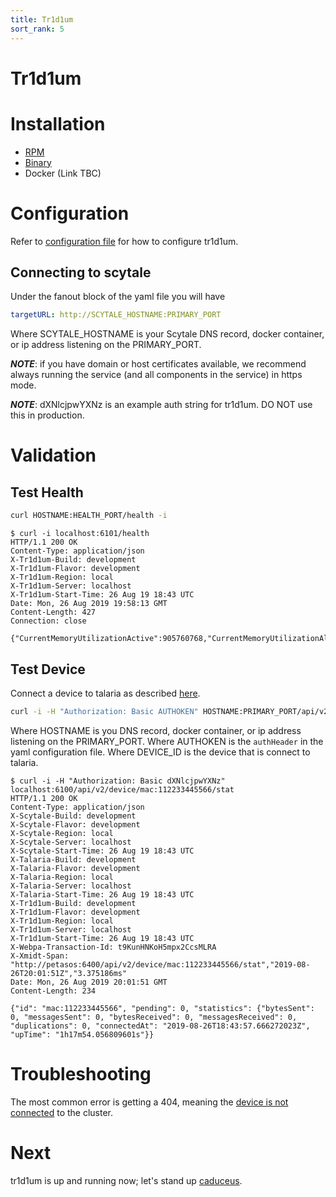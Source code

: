 ```yaml
---
title: Tr1d1um
sort_rank: 5
---
```


# Tr1d1um

# Installation
-   [RPM](https://xmidt.io/download/#tr1d1um)
-   [Binary](https://xmidt.io/download/#tr1d1um)
-   Docker (Link TBC)

# Configuration
Refer to [configuration file](https://github.com/xmidt-org/tr1d1um/blob/master/tr1d1um.yaml)
for how to configure tr1d1um.

## Connecting to scytale
Under the fanout block of the yaml file you will have

```yaml
targetURL: http://SCYTALE_HOSTNAME:PRIMARY_PORT
```
Where SCYTALE_HOSTNAME is your Scytale DNS record, docker container, or ip address listening on the
PRIMARY_PORT.

_**NOTE**_: if you have domain or host certificates available, we recommend
always running the service (and all components in the service) in https mode.

_**NOTE**_: dXNlcjpwYXNz is an example auth string for tr1d1um. DO NOT use
this in production.

# Validation
## Test Health
```bash
curl HOSTNAME:HEALTH_PORT/health -i
```


```
$ curl -i localhost:6101/health
HTTP/1.1 200 OK
Content-Type: application/json
X-Tr1d1um-Build: development
X-Tr1d1um-Flavor: development
X-Tr1d1um-Region: local
X-Tr1d1um-Server: localhost
X-Tr1d1um-Start-Time: 26 Aug 19 18:43 UTC
Date: Mon, 26 Aug 2019 19:58:13 GMT
Content-Length: 427
Connection: close

{"CurrentMemoryUtilizationActive":905760768,"CurrentMemoryUtilizationAlloc":3218168,"CurrentMemoryUtilizationHeapSys":66289664,"MaxMemoryUtilizationActive":946307072,"MaxMemoryUtilizationAlloc":3881600,"MaxMemoryUtilizationHeapSys":66322432,"PayloadsOverHundred":0,"PayloadsOverTenThousand":0,"PayloadsOverThousand":0,"PayloadsOverZero":0,"TotalRequestsDenied":0,"TotalRequestsReceived":0,"TotalRequestsSuccessfullyServiced":0}
```

## Test Device
Connect a device to talaria as described [here](/docs/operating/getting_started/talaria/#test-device-connection).

```bash
curl -i -H "Authorization: Basic AUTHOKEN" HOSTNAME:PRIMARY_PORT/api/v2/device/DEVICE_ID/stat
```
Where HOSTNAME is you DNS record, docker container, or ip address listening on the PRIMARY_PORT.
Where AUTHOKEN is the `authHeader` in the yaml configuration file.
Where DEVICE_ID is the device that is connect to talaria.

```
$ curl -i -H "Authorization: Basic dXNlcjpwYXNz" localhost:6100/api/v2/device/mac:112233445566/stat
HTTP/1.1 200 OK
Content-Type: application/json
X-Scytale-Build: development
X-Scytale-Flavor: development
X-Scytale-Region: local
X-Scytale-Server: localhost
X-Scytale-Start-Time: 26 Aug 19 18:43 UTC
X-Talaria-Build: development
X-Talaria-Flavor: development
X-Talaria-Region: local
X-Talaria-Server: localhost
X-Talaria-Start-Time: 26 Aug 19 18:43 UTC
X-Tr1d1um-Build: development
X-Tr1d1um-Flavor: development
X-Tr1d1um-Region: local
X-Tr1d1um-Server: localhost
X-Tr1d1um-Start-Time: 26 Aug 19 18:43 UTC
X-Webpa-Transaction-Id: t9KunHNKoH5mpx2CcsMLRA
X-Xmidt-Span: "http://petasos:6400/api/v2/device/mac:112233445566/stat","2019-08-26T20:01:51Z","3.375186ms"
Date: Mon, 26 Aug 2019 20:01:51 GMT
Content-Length: 234

{"id": "mac:112233445566", "pending": 0, "statistics": {"bytesSent": 0, "messagesSent": 0, "bytesReceived": 0, "messagesReceived": 0, "duplications": 0, "connectedAt": "2019-08-26T18:43:57.666272023Z", "upTime": "1h17m54.056809601s"}}
```

# Troubleshooting
The most common error is getting a 404, meaning the [device is not connected](/docs/operating/troubleshooting/#device-is-not-showing-up-in-cluster-talaria) to the cluster.

# Next
tr1d1um is up and running now; let's stand up [caduceus](/docs/operating/getting_started/caduceus).
